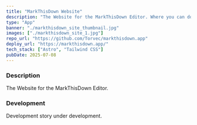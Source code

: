 ```yaml
---
title: "MarkThisDown Website"
description: "The Website for the MarkThisDown Editor. Where you can download the latest version and learn about all of the features available in the app."
type: "App"
banner: "./markthisdown_site_thumbnail.jpg"
images: ["./markthisdown_site_1.jpg"]
repo_url: "https://github.com/Torvec/markthisdown.app"
deploy_url: "https://markthisdown.app/"
tech_stack: ["Astro", "Tailwind CSS"]
pubDate: 2025-07-08
---
```


### Description

The Website for the MarkThisDown Editor.

### Development

Development story under development.
